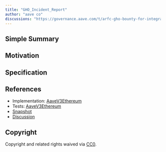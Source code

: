 ```yaml
---
title: "GHO_Incident_Report"
author: "aave co"
discussions: "https://governance.aave.com/t/arfc-gho-bounty-for-integration-issue-detection/15296"
---
```


## Simple Summary

## Motivation

## Specification

## References

- Implementation: [AaveV3Ethereum](https://github.com/bgd-labs/aave-proposals-v3/blob/main/src/20231122_AaveV3Ethereum_GHO_Incident_Report/AaveV3Ethereum_GHO_Incident_Report_20231122.sol)
- Tests: [AaveV3Ethereum](https://github.com/bgd-labs/aave-proposals-v3/blob/main/src/20231122_AaveV3Ethereum_GHO_Incident_Report/AaveV3Ethereum_GHO_Incident_Report_20231122.t.sol)
- [Snapshot](https://snapshot.org/#/aave.eth/proposal/0x87098e081bb28ad8a28f02886303c75e83593c3e25764626ccf4cf584e230c75)
- [Discussion](https://governance.aave.com/t/arfc-gho-bounty-for-integration-issue-detection/15296)

## Copyright

Copyright and related rights waived via [CC0](https://creativecommons.org/publicdomain/zero/1.0/).
